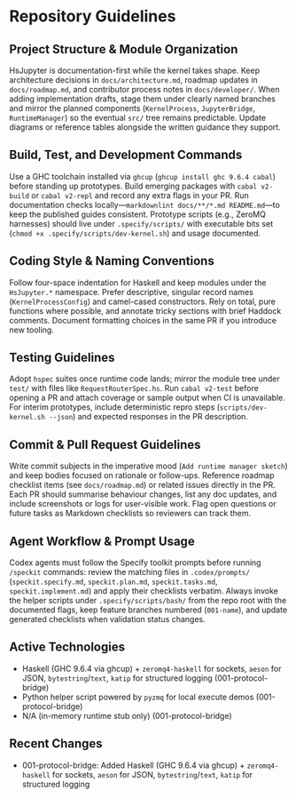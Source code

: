 # Repository Guidelines

## Project Structure & Module Organization

HsJupyter is documentation-first while the kernel takes shape. Keep architecture decisions in `docs/architecture.md`, roadmap updates in `docs/roadmap.md`, and contributor process notes in `docs/developer/`. When adding implementation drafts, stage them under clearly named branches and mirror the planned components (`KernelProcess`, `JupyterBridge`, `RuntimeManager`) so the eventual `src/` tree remains predictable. Update diagrams or reference tables alongside the written guidance they support.

## Build, Test, and Development Commands

Use a GHC toolchain installed via `ghcup` (`ghcup install ghc 9.6.4 cabal`) before standing up prototypes. Build emerging packages with `cabal v2-build` or `cabal v2-repl` and record any extra flags in your PR. Run documentation checks locally—`markdownlint docs/**/*.md README.md`—to keep the published guides consistent. Prototype scripts (e.g., ZeroMQ harnesses) should live under `.specify/scripts/` with executable bits set (`chmod +x .specify/scripts/dev-kernel.sh`) and usage documented.

## Coding Style & Naming Conventions

Follow four-space indentation for Haskell and keep modules under the `HsJupyter.*` namespace. Prefer descriptive, singular record names (`KernelProcessConfig`) and camel-cased constructors. Rely on total, pure functions where possible, and annotate tricky sections with brief Haddock comments. Document formatting choices in the same PR if you introduce new tooling.

## Testing Guidelines

Adopt `hspec` suites once runtime code lands; mirror the module tree under `test/` with files like `RequestRouterSpec.hs`. Run `cabal v2-test` before opening a PR and attach coverage or sample output when CI is unavailable. For interim prototypes, include deterministic repro steps (`scripts/dev-kernel.sh --json`) and expected responses in the PR description.

## Commit & Pull Request Guidelines

Write commit subjects in the imperative mood (`Add runtime manager sketch`) and keep bodies focused on rationale or follow-ups. Reference roadmap checklist items (see `docs/roadmap.md`) or related issues directly in the PR. Each PR should summarise behaviour changes, list any doc updates, and include screenshots or logs for user-visible work. Flag open questions or future tasks as Markdown checklists so reviewers can track them.

## Agent Workflow & Prompt Usage

Codex agents must follow the Specify toolkit prompts before running `/speckit` commands: review the matching files in `.codex/prompts/` (`speckit.specify.md`, `speckit.plan.md`, `speckit.tasks.md`, `speckit.implement.md`) and apply their checklists verbatim. Always invoke the helper scripts under `.specify/scripts/bash/` from the repo root with the documented flags, keep feature branches numbered (`001-name`), and update generated checklists when validation status changes.

## Active Technologies

- Haskell (GHC 9.6.4 via ghcup) + `zeromq4-haskell` for sockets, `aeson` for JSON, `bytestring`/`text`, `katip` for structured logging (001-protocol-bridge)
- Python helper script powered by `pyzmq` for local execute demos (001-protocol-bridge)
- N/A (in-memory runtime stub only) (001-protocol-bridge)

## Recent Changes

- 001-protocol-bridge: Added Haskell (GHC 9.6.4 via ghcup) + `zeromq4-haskell` for sockets, `aeson` for JSON, `bytestring`/`text`, `katip` for structured logging
